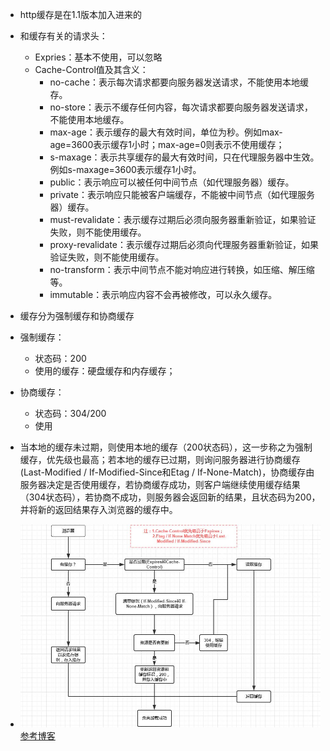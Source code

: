 - http缓存是在1.1版本加入进来的
- 和缓存有关的请求头：
	- Expries：基本不使用，可以忽略
	- Cache-Control值及其含义：
		- no-cache：表示每次请求都要向服务器发送请求，不能使用本地缓存。
		- no-store：表示不缓存任何内容，每次请求都要向服务器发送请求，不能使用本地缓存。
		- max-age：表示缓存的最大有效时间，单位为秒。例如max-age=3600表示缓存1小时；max-age=0则表示不使用缓存；
		- s-maxage：表示共享缓存的最大有效时间，只在代理服务器中生效。例如s-maxage=3600表示缓存1小时。
		- public：表示响应可以被任何中间节点（如代理服务器）缓存。
		- private：表示响应只能被客户端缓存，不能被中间节点（如代理服务器）缓存。
		- must-revalidate：表示缓存过期后必须向服务器重新验证，如果验证失败，则不能使用缓存。
		- proxy-revalidate：表示缓存过期后必须向代理服务器重新验证，如果验证失败，则不能使用缓存。
		- no-transform：表示中间节点不能对响应进行转换，如压缩、解压缩等。
		- immutable：表示响应内容不会再被修改，可以永久缓存。

- 缓存分为强制缓存和协商缓存
- 强制缓存：
	- 状态码：200
	- 使用的缓存：硬盘缓存和内存缓存；
- 协商缓存：
	- 状态码：304/200
	- 使用
- 当本地的缓存未过期，则使用本地的缓存（200状态码），这一步称之为强制缓存，优先级也最高；若本地的缓存已过期，则询问服务器进行协商缓存(Last-Modified / If-Modified-Since和Etag / If-None-Match)，协商缓存由服务器决定是否使用缓存，若协商缓存成功，则客户端继续使用缓存结果（304状态码），若协商不成功，则服务器会返回新的结果，且状态码为200，并将新的返回结果存入浏览器的缓存中。
- ![图片](../../../asset/Pastedimage20230825114850.png)
[参考博客](https://juejin.cn/post/6844903593275817998)